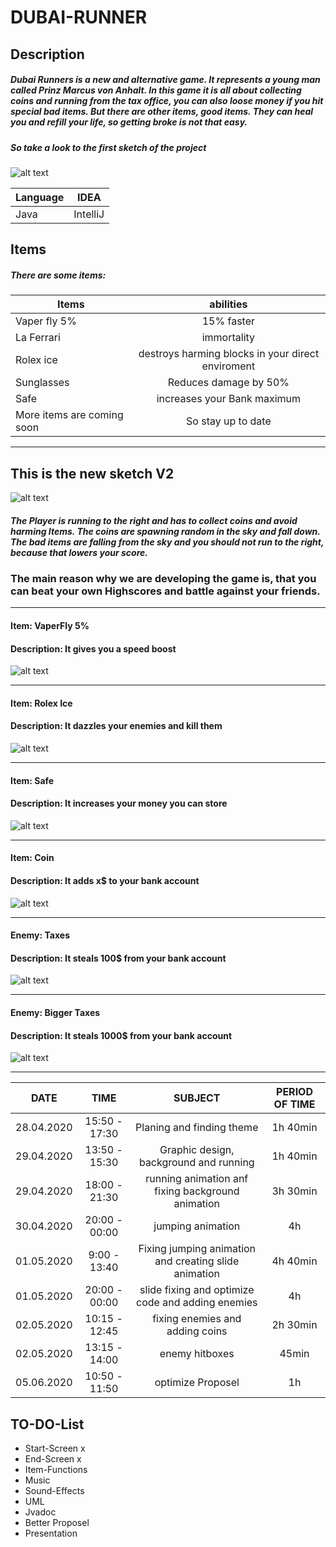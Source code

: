 # DUBAI-RUNNER

## Description

##### Dubai Runners is a new and alternative game. It represents a young man called *Prinz Marcus von Anhalt*. In this game it is all about collecting coins and running from the tax office, you can also loose money if you hit special bad items. But there are other items, good items. They can heal you and refill your life, so getting broke is not that easy.

##### So take a look to the first sketch of the project
![alt text][logo]

[logo]: https://raw.githubusercontent.com/reini-java/Dubai-Runner/master/skizze1.jpg "very minimal sketch"

| Language        |       IDEA           |
| ------------- |:----------------:|
| Java    | IntelliJ    |

## Items
##### There are some items:
| Items        |       abilities           |
| ------------- |:----------------:|
| Vaper fly 5%    | 15% faster    |
| La Ferrari      | immortality         |
| Rolex ice    |  destroys harming blocks in your direct enviroment    |
| Sunglasses               |   Reduces damage by 50%                  |
|  Safe                    | 	 increases your  Bank maximum |
| More items are coming soon           | So stay up to date |

---
## This is the new sketch V2

![alt text][logo2]

[logo2]: https://raw.githubusercontent.com/reini-java/Dubai-Runner/master/skizze2.jpg "sketch v2"

##### The Player is running to the right and has to collect coins and avoid harming Items. The coins are spawning random in the sky and fall down. The bad items are falling from the sky and you should not run to the right, because that lowers your score.


### The main reason why we are developing the game is, that you can beat your own Highscores and battle against your friends.

***


#### Item: VaperFly 5%
#### Description: It gives you a speed boost
![alt text][item1]

[item1]: https://raw.githubusercontent.com/reini-java/Dubai-Runner/master/dubaiRunnerGame/rsc/items/speedBoost.png "VaperFly 5%"
***
#### Item: Rolex Ice
#### Description: It dazzles your enemies and kill them
![alt text][item2]

[item2]: https://raw.githubusercontent.com/reini-java/Dubai-Runner/master/dubaiRunnerGame/rsc/items/clearEnemies.png "Rolex Ice"
***

#### Item: Safe
#### Description: It increases your money you can store
![alt text][item3]

[item3]: https://raw.githubusercontent.com/reini-java/Dubai-Runner/master/dubaiRunnerGame/rsc/items/doubleMoney.png "Safe"
***

#### Item: Coin
#### Description: It adds x$ to your bank account
![alt text][item4]

[item4]:https://raw.githubusercontent.com/reini-java/Dubai-Runner/master/dubaiRunnerGame/rsc/coin.png "Coin"
***


#### Enemy: Taxes
#### Description: It steals 100$ from your bank account
![alt text][item5]

[item5]:https://raw.githubusercontent.com/reini-java/Dubai-Runner/master/dubaiRunnerGame/rsc/gegner1.png "Taxes"
***


#### Enemy: Bigger Taxes
#### Description: It steals 1000$ from your bank account
![alt text][item6]

[item6]:https://raw.githubusercontent.com/reini-java/Dubai-Runner/master/dubaiRunnerGame/rsc/gegner2.png "Big Taxes"
***




| DATE | TIME | SUBJECT | PERIOD OF TIME |
| :-------------: | :----------------: | :-----------------------: | :-------------------: |
| 28.04.2020 | 15:50 - 17:30 | Planing and finding theme | 1h 40min |
| 29.04.2020 | 13:50 - 15:30 | Graphic design, background and running | 1h 40min |
| 29.04.2020 | 18:00 - 21:30 | running animation anf fixing background animation | 3h 30min |
| 30.04.2020 | 20:00 - 00:00 | jumping animation| 4h |
| 01.05.2020 | 9:00 -  13:40 | Fixing jumping animation and creating slide animation|4h 40min |
| 01.05.2020 | 20:00 - 00:00 | slide fixing and optimize code and adding enemies | 4h |
| 02.05.2020 | 10:15 - 12:45 | fixing enemies and adding coins | 2h 30min |
| 02.05.2020 | 13:15 - 14:00 | enemy hitboxes | 45min |
| 05.06.2020 | 10:50 - 11:50 | optimize Proposel| 1h |

## TO-DO-List
* Start-Screen x
* End-Screen x
* Item-Functions
* Music
* Sound-Effects
* UML
* Jvadoc
* Better Proposel
* Presentation 
